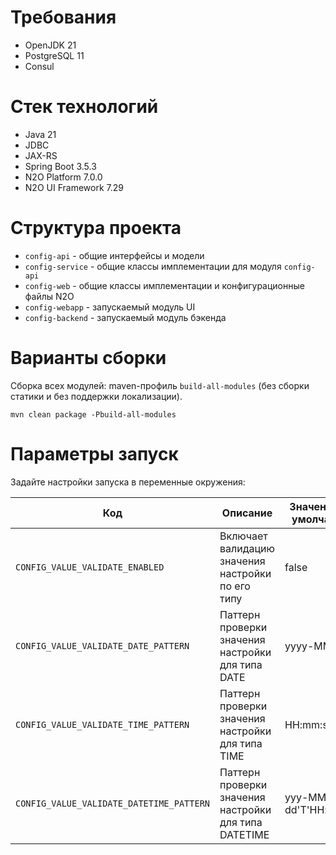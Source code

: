 # Требования
- OpenJDK 21
- PostgreSQL 11
- Consul

# Cтек технологий
- Java 21
- JDBC
- JAX-RS
- Spring Boot 3.5.3
- N2O Platform 7.0.0
- N2O UI Framework 7.29

# Структура проекта
- `config-api` - общие интерфейсы и модели
- `config-service` - общие классы имплементации для модуля `config-api`
- `config-web` - общие классы имплементации и конфигурационные файлы N2O
- `config-webapp` - запускаемый модуль UI
- `config-backend` - запускаемый модуль бэкенда

# Варианты сборки
Сборка всех модулей: maven-профиль `build-all-modules` (без сборки статики и без поддержки локализации).
```
mvn clean package -Pbuild-all-modules
```

# Параметры запуск
Задайте настройки запуска в переменные окружения:

| Код                                      | Описание                                              | Значение по умолчанию | 
|------------------------------------------|-------------------------------------------------------|-----------------------|
| `CONFIG_VALUE_VALIDATE_ENABLED`          | Включает валидацию значения настройки по его типу     | false                 |
| `CONFIG_VALUE_VALIDATE_DATE_PATTERN`     | Паттерн проверки значения настройки для типа DATE     | yyyy-MM-dd            |
| `CONFIG_VALUE_VALIDATE_TIME_PATTERN`     | Паттерн проверки значения настройки для типа TIME     | HH:mm:ss              |
| `CONFIG_VALUE_VALIDATE_DATETIME_PATTERN` | Паттерн проверки значения настройки для типа DATETIME | yyy-MM-dd'T'HH:mm:ss  |
